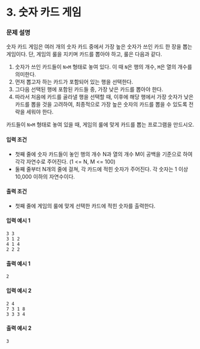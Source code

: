 # 3. 숫자 카드 게임
### 문제 설명
숫자 카드 게임은 여러 개의 숫자 카드 중에서 가장 높은 숫자가 쓰인 카드 한 장을 뽑는 게임이다. 단, 게임의 룰을 지키며 카드를 뽑아야 하고, 룰은 다음과 같다.

1. 숫자가 쓰인 카드들이 `N×M` 형태로 놓여 있다. 이 때 `N`은 행의 개수, `M`은 열의 개수를 의미한다.
2. 먼저 뽑고자 하는 카드가 포함되어 있는 행을 선택한다.
3. 그다음 선택된 행에 포함된 카드들 중, 가장 낮은 카드를 뽑아야 한다.
4. 따라서 처음에 카드를 골라낼 행을 선택할 때, 이후에 해당 행에서 가장 숫자가 낮은 카드를 뽑을 것을 고려하여, 최종적으로 가장 높은 숫자의 카드를 뽑을 수 있도록 전략을 세워야 한다.

카드들이 `N×M` 형태로 놓여 있을 때, 게임의 룰에 맞게 카드를 뽑는 프로그램을 만드시오.


#### 입력 조건
- 첫째 줄에 숫자 카드들이 놓인 행의 개수 N과 열의 개수 M이 공백을 기준으로 하여 각각 자연수로 주어진다. (1 <= N, M <= 100)
- 둘째 줄부터 N개의 줄에 걸쳐, 각 카드에 적힌 숫자가 주어진다. 각 숫자는 1 이상 10,000 이하의 자연수이다.

#### 출력 조건
- 첫째 줄에 게임의 룰에 맞게 선택한 카드에 적힌 숫자를 출력한다.


#### 입력 예시 1
```
3 3
3 1 2
4 1 4
2 2 2
```
#### 출력 예시 1
```
2
```

#### 입력 예시 2
```
2 4
7 3 1 8
3 3 3 4
```
#### 출력 예시 2
```
3
```